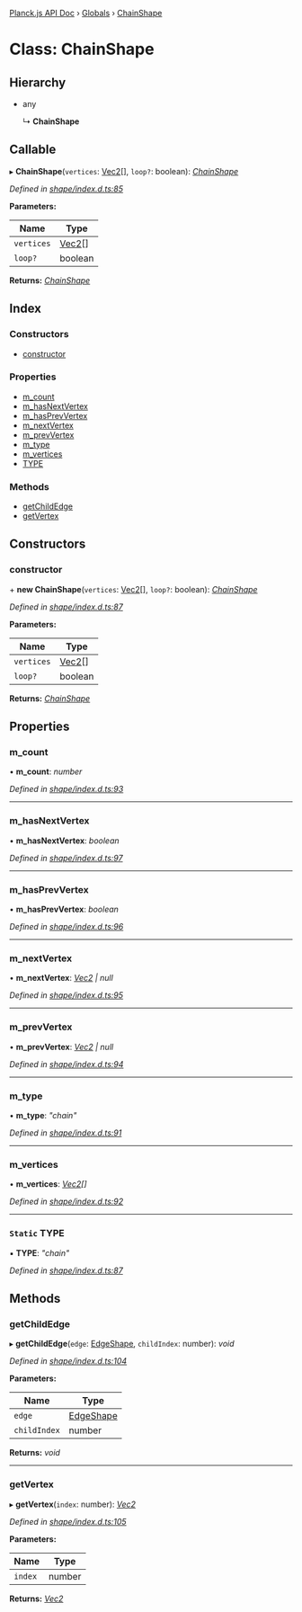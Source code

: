 [Planck.js API Doc](../README.md) › [Globals](../globals.md) › [ChainShape](chainshape.md)

# Class: ChainShape

## Hierarchy

* any

  ↳ **ChainShape**

## Callable

▸ **ChainShape**(`vertices`: [Vec2](vec2.md)[], `loop?`: boolean): *[ChainShape](chainshape.md)*

*Defined in [shape/index.d.ts:85](https://github.com/shakiba/planck.js/blob/9a1fbe4/lib/shape/index.d.ts#L85)*

**Parameters:**

Name | Type |
------ | ------ |
`vertices` | [Vec2](vec2.md)[] |
`loop?` | boolean |

**Returns:** *[ChainShape](chainshape.md)*

## Index

### Constructors

* [constructor](chainshape.md#constructor)

### Properties

* [m_count](chainshape.md#m_count)
* [m_hasNextVertex](chainshape.md#m_hasnextvertex)
* [m_hasPrevVertex](chainshape.md#m_hasprevvertex)
* [m_nextVertex](chainshape.md#m_nextvertex)
* [m_prevVertex](chainshape.md#m_prevvertex)
* [m_type](chainshape.md#m_type)
* [m_vertices](chainshape.md#m_vertices)
* [TYPE](chainshape.md#static-type)

### Methods

* [getChildEdge](chainshape.md#getchildedge)
* [getVertex](chainshape.md#getvertex)

## Constructors

###  constructor

\+ **new ChainShape**(`vertices`: [Vec2](vec2.md)[], `loop?`: boolean): *[ChainShape](chainshape.md)*

*Defined in [shape/index.d.ts:87](https://github.com/shakiba/planck.js/blob/9a1fbe4/lib/shape/index.d.ts#L87)*

**Parameters:**

Name | Type |
------ | ------ |
`vertices` | [Vec2](vec2.md)[] |
`loop?` | boolean |

**Returns:** *[ChainShape](chainshape.md)*

## Properties

###  m_count

• **m_count**: *number*

*Defined in [shape/index.d.ts:93](https://github.com/shakiba/planck.js/blob/9a1fbe4/lib/shape/index.d.ts#L93)*

___

###  m_hasNextVertex

• **m_hasNextVertex**: *boolean*

*Defined in [shape/index.d.ts:97](https://github.com/shakiba/planck.js/blob/9a1fbe4/lib/shape/index.d.ts#L97)*

___

###  m_hasPrevVertex

• **m_hasPrevVertex**: *boolean*

*Defined in [shape/index.d.ts:96](https://github.com/shakiba/planck.js/blob/9a1fbe4/lib/shape/index.d.ts#L96)*

___

###  m_nextVertex

• **m_nextVertex**: *[Vec2](vec2.md) | null*

*Defined in [shape/index.d.ts:95](https://github.com/shakiba/planck.js/blob/9a1fbe4/lib/shape/index.d.ts#L95)*

___

###  m_prevVertex

• **m_prevVertex**: *[Vec2](vec2.md) | null*

*Defined in [shape/index.d.ts:94](https://github.com/shakiba/planck.js/blob/9a1fbe4/lib/shape/index.d.ts#L94)*

___

###  m_type

• **m_type**: *"chain"*

*Defined in [shape/index.d.ts:91](https://github.com/shakiba/planck.js/blob/9a1fbe4/lib/shape/index.d.ts#L91)*

___

###  m_vertices

• **m_vertices**: *[Vec2](vec2.md)[]*

*Defined in [shape/index.d.ts:92](https://github.com/shakiba/planck.js/blob/9a1fbe4/lib/shape/index.d.ts#L92)*

___

### `Static` TYPE

▪ **TYPE**: *"chain"*

*Defined in [shape/index.d.ts:87](https://github.com/shakiba/planck.js/blob/9a1fbe4/lib/shape/index.d.ts#L87)*

## Methods

###  getChildEdge

▸ **getChildEdge**(`edge`: [EdgeShape](edgeshape.md), `childIndex`: number): *void*

*Defined in [shape/index.d.ts:104](https://github.com/shakiba/planck.js/blob/9a1fbe4/lib/shape/index.d.ts#L104)*

**Parameters:**

Name | Type |
------ | ------ |
`edge` | [EdgeShape](edgeshape.md) |
`childIndex` | number |

**Returns:** *void*

___

###  getVertex

▸ **getVertex**(`index`: number): *[Vec2](vec2.md)*

*Defined in [shape/index.d.ts:105](https://github.com/shakiba/planck.js/blob/9a1fbe4/lib/shape/index.d.ts#L105)*

**Parameters:**

Name | Type |
------ | ------ |
`index` | number |

**Returns:** *[Vec2](vec2.md)*
